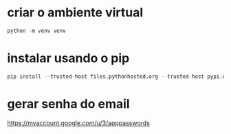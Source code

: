 # criar o ambiente virtual #

```py
python -m venv venv
```

# instalar usando o pip #
```py
pip install --trusted-host files.pythonhosted.org --trusted-host pypi.org --trusted-host pypi.python.org -r .\requirements.txt
```

# gerar senha do email

https://myaccount.google.com/u/3/apppasswords